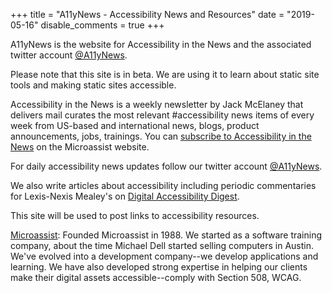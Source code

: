 +++
title = "A11yNews - Accessibility News and Resources"
date = "2019-05-16"
disable_comments = true
+++

A11yNews is the website for Accessibility in the News and the associated twitter account [@A11yNews](https://www.twitter.com/a11ynews).  

Please note that this site is in beta.  We are using it to learn about static site tools and making static sites accessible. 

Accessibility in the News is a weekly newsletter by Jack McElaney that delivers mail curates the most relevant #accessibility news items of every week from US-based and international news, blogs, product announcements, jobs, trainings.  You can [subscribe to Accessibility in the News](https://www.microassist.com/digital-access/news/) on the Microassist website.

For daily accessibility news updates follow our twitter account [@A11yNews](https://www.twitter.com/a11ynews).

We also write articles about accessibility including periodic commentaries for Lexis-Nexis Mealey's on [Digital Accessibility Digest](https://www.microassist.com/digital-access/news/).

This site will be used to post links to accessibility resources.

[Microassist](https://www.microassist.com):   Founded Microassist in 1988.   We started as a software training company, about the time Michael Dell started selling computers in Austin.  We've evolved into a development company--we develop applications and learning.   We have also developed strong expertise in helping our clients make their digital assets accessible--comply with Section 508, WCAG.






